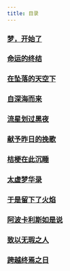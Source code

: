 ```yaml
---
title: 目录
---
```



### [梦，开始了](梦，开始了/)

### [命运的终结](命运的终结/)

### [在坠落的天空下](在坠落的天空下/)

### [自深海而来](自深海而来/)

### [流星划过黑夜](流星划过黑夜/)

### [献予昨日的挽歌](献予昨日的挽歌/)

### [桔梗在此沉睡](桔梗在此沉睡/)

### [太虚梦华录](太虚梦华录/)

### [于是留下了火焰](于是留下了火焰/)

### [阿波卡利斯如是说](阿波卡利斯如是说/)

### [致以无瑕之人](致以无瑕之人/)

### [跨越终焉之日](跨越终焉之日/)

